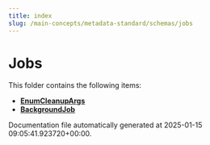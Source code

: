 ```yaml
---
title: index
slug: /main-concepts/metadata-standard/schemas/jobs
---
```


# Jobs

This folder contains the following items:

- [**EnumCleanupArgs**](/main-concepts/metadata-standard/schemas/jobs/enumcleanupargs)
- [**BackgroundJob**](/main-concepts/metadata-standard/schemas/jobs/backgroundjob)


Documentation file automatically generated at 2025-01-15 09:05:41.923720+00:00.
